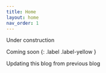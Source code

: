```yaml
---
title: Home
layout: home
nav_order: 1
---
```

Under construction

Coming soon
{: .label .label-yellow }


Updating this blog from previous blog